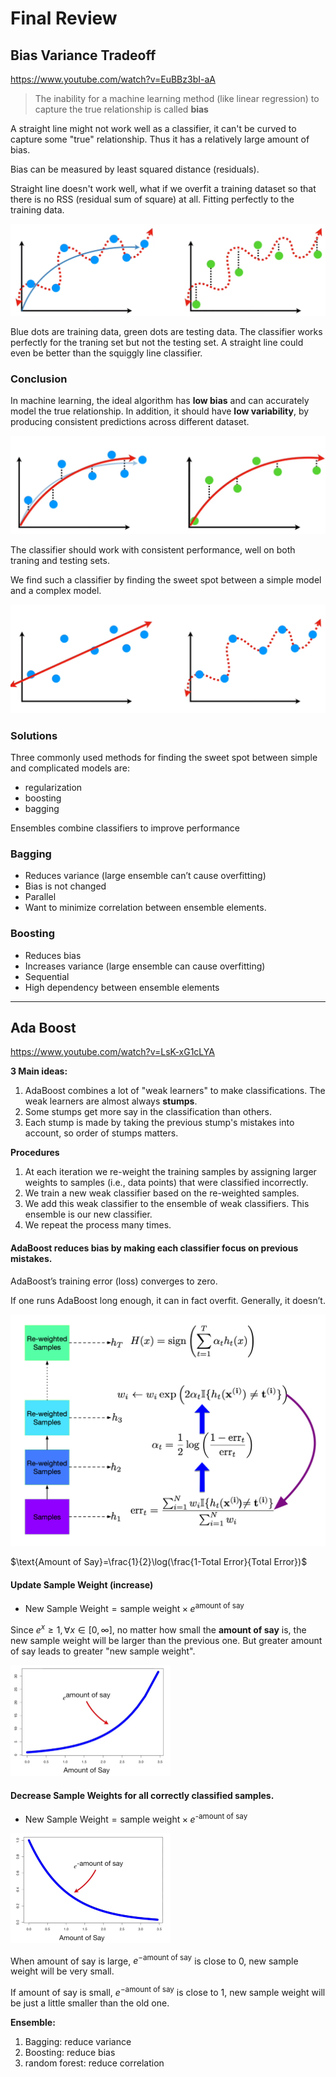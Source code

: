 # Final Review

## Bias Variance Tradeoff

https://www.youtube.com/watch?v=EuBBz3bI-aA

> The inability for a machine learning method (like linear regression) to capture the true relationship is called **bias**

A straight line might not work well as a classifier, it can't be curved to capture some "true" relationship. Thus it has a relatively large amount of bias.

Bias can be measured by least squared distance (residuals).

Straight line doesn't work well, what if we overfit a training dataset so that there is no RSS (residual sum of square) at all. Fitting perfectly to the training data.

![image-20191209182436243](Final_Review.assets/image-20191209182436243.png)

Blue dots are training data, green dots are testing data. The classifier works perfectly for the traning set but not the testing set. A straight line could even be better than the squiggly line classifier.

### Conclusion

In machine learning, the ideal algorithm has **low bias** and can accurately model the true relationship. In addition, it should have **low variability**, by producing consistent predictions across different dataset.

![image-20191209183004544](Final_Review.assets/image-20191209183004544.png)

The classifier should work with consistent performance, well on both traning and testing sets.

We find such a classifier by finding the sweet spot between a simple model and a complex model.

![image-20191209183204874](Final_Review.assets/image-20191209183204874.png)

### Solutions

Three commonly used methods for finding the sweet spot between simple and complicated models are:

- regularization
- boosting
- bagging

Ensembles combine classifiers to improve performance

### Bagging

- Reduces variance (large ensemble can’t cause overfitting)
- Bias is not changed
- Parallel
- Want to minimize correlation between ensemble elements.

### Boosting

- Reduces bias
- Increases variance (large ensemble can cause overfitting)
- Sequential
- High dependency between ensemble elements

------

## Ada Boost

https://www.youtube.com/watch?v=LsK-xG1cLYA

**3 Main ideas:**

1. AdaBoost combines a lot of "weak learners" to make classifications. The weak learners are almost always **stumps**.
2. Some stumps get more say in the classification than others.
3. Each stump is made by taking the previous stump's mistakes into account, so order of stumps matters.

**Procedures**

1. At each iteration we re-weight the training samples by assigning larger weights to samples (i.e., data points) that were classified incorrectly.
2. We train a new weak classifier based on the re-weighted samples.
3. We add this weak classifier to the ensemble of weak classifiers. This ensemble is our new classifier.
4. We repeat the process many times.

#### AdaBoost reduces bias by making each classifier focus on previous mistakes.

AdaBoost’s training error (loss) converges to zero.

If one runs AdaBoost long enough, it can in fact overfit. Generally, it doesn’t.

<img src="Final_Review.assets/image-20191210003916875.png" alt="image-20191210003916875" style="zoom:50%;" />

$\text{Amount of Say}=\frac{1}{2}\log(\frac{1-Total Error}{Total Error})$

#### Update Sample Weight (increase)

- $\text{New Sample Weight} = \text{sample weight}\times e^{\text{amount of say}}$

Since $e^x\geq1,\forall x\in[0, \infty]$, no matter how small the **amount of say** is, the new sample weight will be larger than the previous one. But greater amount of say leads to greater "new sample weight".

<img src="Final_Review.assets/image-20191209234059240.png" alt="image-20191209234059240" style="zoom:25%;" />

#### Decrease Sample Weights for all correctly classified samples.

- $\text{New Sample Weight}=\text{sample weight}\times e^{\text{-amount of say}}$

<img src="Final_Review.assets/image-20191209234334209.png" alt="image-20191209234334209" style="zoom:25%;" />

When amount of say is large, $e^{-\text{amount of say}}$ is close to 0, new sample weight will be very small.

If amount of say is small, $e^{-\text{amount of say}}$ is close to 1, new sample weight will be just a little smaller than the old one.





**Ensemble:**

1. Bagging: reduce variance
2. Boosting: reduce bias
3. random forest: reduce correlation











